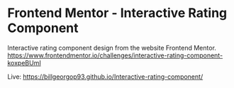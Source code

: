# Frontend Mentor - Interactive Rating Component 


Interactive rating component design from the website Frontend Mentor.
https://www.frontendmentor.io/challenges/interactive-rating-component-koxpeBUmI


Live: https://billgeorgop93.github.io/Interactive-rating-component/
